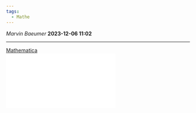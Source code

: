 ```yaml
---
tags:
  - Mathe
---
```

*Marvin Baeumer* **2023-12-06 11:02**

---
[Mathematica](Mathe/Mathematica/Abiturpruefung%202021.nb)   
![Bild](7%20Abiturpruefung%20Mathe%202021%20mHIMI.pdf)